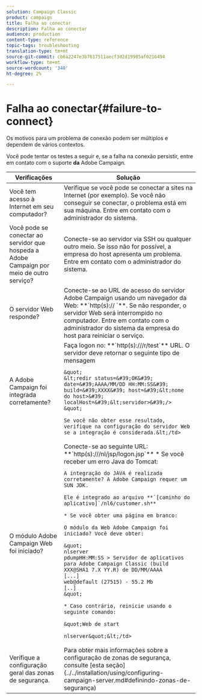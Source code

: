 ```yaml
---
solution: Campaign Classic
product: campaign
title: Falha ao conectar
description: Falha ao conectar
audience: production
content-type: reference
topic-tags: troubleshooting
translation-type: tm+mt
source-git-commit: cb6a2247e3b7617511aecf3d2d19985af0216494
workflow-type: tm+mt
source-wordcount: '340'
ht-degree: 2%

---
```



# Falha ao conectar{#failure-to-connect}

Os motivos para um problema de conexão podem ser múltiplos e dependem de vários contextos.

Você pode tentar os testes a seguir e, se a falha na conexão persistir, entre em contato com o suporte **da** Adobe Campaign.



<table> 
 <thead> 
  <tr> 
   <th>Verificações<br /> </th> 
   <th>Solução<br /> </th> 
  </tr> 
 </thead> 
 <tbody> 
  <tr> 
   <td>Você tem acesso à Internet em seu computador?</td> 
   <td>Verifique se você pode se conectar a sites na Internet (por exemplo). Se você não conseguir se conectar, o problema está em sua máquina. Entre em contato com o administrador do sistema.</td>
  </tr>
  <tr> 
   <td>Você pode se conectar ao servidor que hospeda a Adobe Campaign por meio de outro serviço?</td> 
   <td>Conecte-se ao servidor via SSH ou qualquer outro meio. Se isso não for possível, a empresa do host apresenta um problema. Entre em contato com o administrador do sistema.</td>
  </tr>
  <tr> 
   <td>O servidor Web responde?</td> 
   <td>Conecte-se ao URL de acesso do servidor Adobe Campaign usando um navegador da Web: **`http(s):// <urlserver>`**. Se não responder, o servidor Web será interrompido no computador. Entre em contato com o administrador do sistema da empresa do host para reiniciar o serviço.</td>
  </tr>
  <tr> 
   <td>A Adobe Campaign foi integrada corretamente?</td> 
   <td>Faça logon no: **`http(s)://<urlserver>/r/test`** URL. O servidor deve retornar o seguinte tipo de mensagem

    &quot;
    &lt;redir status=&#39;OK&#39; date=&#39;AAAA/MM/DD HH:MM:SS&#39; build=&#39;XXXX&#39; host=&#39;&lt;nome do host>&#39; localHost=&#39;&lt;servidor>&#39;/>
    &quot;
    
    Se você não obter esse resultado, verifique na configuração do servidor Web se a integração é considerada.&lt;/td>
</tr>
  <tr> 
   <td>O módulo Adobe Campaign Web foi iniciado?</td> 
   <td>
   Conecte-se ao seguinte URL: **`http(s)://<URLSERVER>/nl/jsp/logon.jsp`** * Se você receber um erro Java do Tomcat:

    A integração do JAVA é realizada corretamente? A Adobe Campaign requer um SUN JDK.
    
    Ele é integrado ao arquivo **`[caminho do aplicativo]`/nl6/customer.sh**
    
    * Se você obter uma página em branco:
    
    O módulo da Web Adobe Campaign foi iniciado? Você deve obter:
    
    &quot;
    nlserver
    pdumpHH:MM:SS > Servidor de aplicativos para Adobe Campaign Classic (build XXX@SHA1 7.X YY.R) de DD/MM/AAAA
    [...]
    web@default (27515) - 55.2 Mb
    [..]
    &quot;
    
    * Caso contrário, reinicie usando o seguinte comando:
    
    &quot;Web de start
    
    nlserver&quot;&lt;/td>
</tr>
  <tr>
  	<td>Verifique a configuração geral das zonas de segurança.</td>
  	<td>Para obter mais informações sobre a configuração de zonas de segurança, consulte [esta seção](../../installation/using/configuring-campaign-server.md#definindo-zonas-de-segurança)</td>
  </tr>
 </tbody> 
</table>

